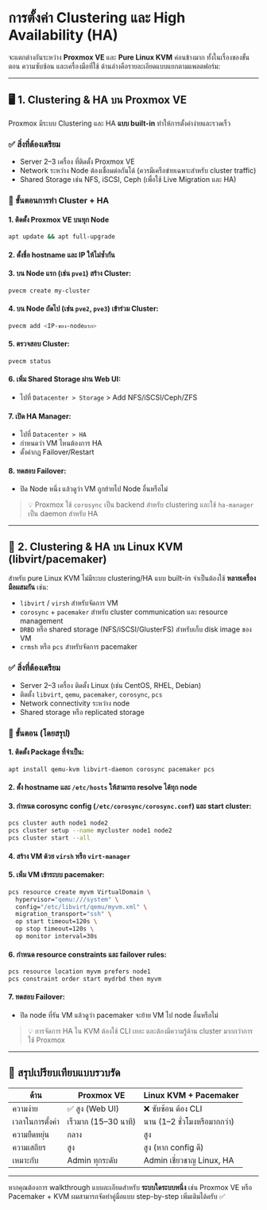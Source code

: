 # การตั้งค่า **Clustering และ High Availability (HA)** 

จะแตกต่างกันระหว่าง **Proxmox VE** และ **Pure Linux KVM** ค่อนข้างมาก ทั้งในเรื่องของขั้นตอน ความซับซ้อน และเครื่องมือที่ใช้ ด้านล่างคือรายละเอียดแบบแยกตามแพลตฟอร์ม:

---

## 🖥️ **1. Clustering & HA บน Proxmox VE**

Proxmox มีระบบ Clustering และ HA **แบบ built-in** ทำให้การตั้งค่าง่ายและรวดเร็ว

### ✅ สิ่งที่ต้องเตรียม

* Server 2–3 เครื่อง ที่ติดตั้ง Proxmox VE
* Network ระหว่าง Node ต้องเชื่อมต่อกันได้ (ควรมีเครือข่ายเฉพาะสำหรับ cluster traffic)
* Shared Storage เช่น NFS, iSCSI, Ceph (เพื่อใช้ Live Migration และ HA)

### 🔧 ขั้นตอนการทำ Cluster + HA

#### 1. ติดตั้ง Proxmox VE บนทุก Node

```bash
apt update && apt full-upgrade
```

#### 2. ตั้งชื่อ hostname และ IP ให้ไม่ซ้ำกัน

#### 3. บน Node แรก (เช่น `pve1`) สร้าง Cluster:

```bash
pvecm create my-cluster
```

#### 4. บน Node ถัดไป (เช่น `pve2`, `pve3`) เข้าร่วม Cluster:

```bash
pvecm add <IP-ของ-nodeแรก>
```

#### 5. ตรวจสอบ Cluster:

```bash
pvecm status
```

#### 6. เพิ่ม Shared Storage ผ่าน Web UI:

* ไปที่ `Datacenter > Storage` > Add NFS/iSCSI/Ceph/ZFS

#### 7. เปิด HA Manager:

* ไปที่ `Datacenter > HA`
* กำหนดว่า VM ไหนต้องการ HA
* ตั้งค่ากฎ Failover/Restart

#### 8. ทดสอบ Failover:

* ปิด Node หนึ่ง แล้วดูว่า VM ถูกย้ายไป Node อื่นหรือไม่

> 💡 Proxmox ใช้ `corosync` เป็น backend สำหรับ clustering และใช้ `ha-manager` เป็น daemon สำหรับ HA

---

## 🧱 **2. Clustering & HA บน Linux KVM (libvirt/pacemaker)**

สำหรับ pure Linux KVM ไม่มีระบบ clustering/HA แบบ built-in จำเป็นต้องใช้ **หลายเครื่องมือผสมกัน** เช่น:

* `libvirt` / `virsh` สำหรับจัดการ VM
* `corosync` + `pacemaker` สำหรับ cluster communication และ resource management
* `DRBD` หรือ shared storage (NFS/iSCSI/GlusterFS) สำหรับเก็บ disk image ของ VM
* `crmsh` หรือ `pcs` สำหรับจัดการ pacemaker

### ✅ สิ่งที่ต้องเตรียม

* Server 2–3 เครื่อง ติดตั้ง Linux (เช่น CentOS, RHEL, Debian)
* ติดตั้ง `libvirt`, `qemu`, `pacemaker`, `corosync`, `pcs`
* Network connectivity ระหว่าง node
* Shared storage หรือ replicated storage

### 🔧 ขั้นตอน (โดยสรุป)

#### 1. ติดตั้ง Package ที่จำเป็น:

```bash
apt install qemu-kvm libvirt-daemon corosync pacemaker pcs
```

#### 2. ตั้ง hostname และ `/etc/hosts` ให้สามารถ resolve ได้ทุก node

#### 3. กำหนด corosync config (`/etc/corosync/corosync.conf`) และ start cluster:

```bash
pcs cluster auth node1 node2
pcs cluster setup --name mycluster node1 node2
pcs cluster start --all
```

#### 4. สร้าง VM ด้วย `virsh` หรือ `virt-manager`

#### 5. เพิ่ม VM เข้าระบบ pacemaker:

```bash
pcs resource create myvm VirtualDomain \
  hypervisor="qemu:///system" \
  config="/etc/libvirt/qemu/myvm.xml" \
  migration_transport="ssh" \
  op start timeout=120s \
  op stop timeout=120s \
  op monitor interval=30s
```

#### 6. กำหนด resource constraints และ failover rules:

```bash
pcs resource location myvm prefers node1
pcs constraint order start mydrbd then myvm
```

#### 7. ทดสอบ Failover:

* ปิด node ที่รัน VM แล้วดูว่า pacemaker จะย้าย VM ไป node อื่นหรือไม่

> 💡 การจัดการ HA ใน KVM ต้องใช้ CLI เยอะ และต้องมีความรู้ด้าน cluster มากกว่าการใช้ Proxmox

---

## 📌 สรุปเปรียบเทียบแบบรวบรัด

| ด้าน             | Proxmox VE           | Linux KVM + Pacemaker        |
| ---------------- | -------------------- | ---------------------------- |
| ความง่าย         | ✅ สูง (Web UI)       | ❌ ซับซ้อน ต้อง CLI           |
| เวลาในการตั้งค่า | เร็วมาก (15–30 นาที) | นาน (1–2 ชั่วโมงหรือมากกว่า) |
| ความยืดหยุ่น     | กลาง                 | สูง                          |
| ความเสถียร       | สูง                  | สูง (หาก config ดี)          |
| เหมาะกับ         | Admin ทุกระดับ       | Admin เชี่ยวชาญ Linux, HA    |

---

หากคุณต้องการ walkthrough แบบละเอียดสำหรับ **ระบบใดระบบหนึ่ง** เช่น Proxmox VE หรือ Pacemaker + KVM ผมสามารถจัดทำคู่มือแบบ step-by-step เพิ่มเติมได้ครับ ✅
